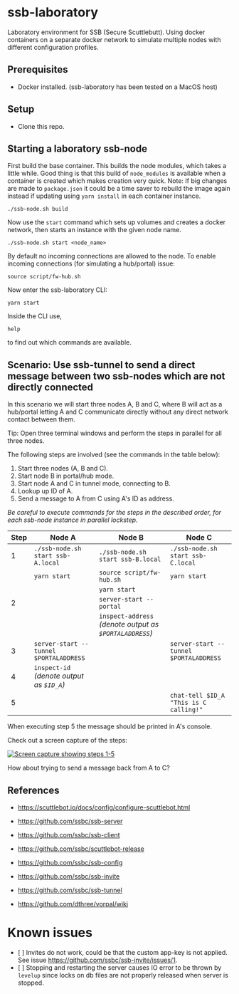 # ssb-laboratory

Laboratory environment for SSB (Secure Scuttlebutt). Using docker containers on a separate docker network to simulate multiple nodes
with different configuration profiles. 

## Prerequisites

- Docker installed. (ssb-laboratory has been tested on a MacOS host)

## Setup

- Clone this repo.

## Starting a laboratory ssb-node

First build the base container. This builds the node modules, which takes a little while. Good thing is that this build
of `node_modules` is available when a container is created which makes creation very quick. Note: If big changes are made 
to `package.json` it could be a time saver to rebuild the image again instead if updating using `yarn install` in each
container instance. 

    ./ssb-node.sh build

Now use the `start` command which sets up volumes and creates a docker network, then starts an instance with the given node name.

    ./ssb-node.sh start <node_name>

By default no incoming connections are allowed to the node. To enable incoming connections (for simulating a hub/portal) issue:

    source script/fw-hub.sh

Now enter the ssb-laboratory CLI:

    yarn start
    
Inside the CLI use,

    help
    
to find out which commands are available.
    
## Scenario: Use ssb-tunnel to send a direct message between two ssb-nodes which are not directly connected

In this scenario we will start three nodes A, B and C, where B will act as a hub/portal letting A and C communicate
directly without any direct network contact between them.

Tip: Open three terminal windows and perform the steps in parallel for all three nodes.

The following steps are involved (see the commands in the table below):

1. Start three nodes (A, B and C).
2. Start node B in portal/hub mode.
3. Start node A and C in tunnel mode, connecting to B.
4. Lookup up ID of A.
5. Send a message to A from C using A's ID as address.

_Be careful to execute commands for the steps in the described order, for each ssb-node instance in parallel lockstep._

|Step |Node A |Node B |Node C  |
|-----|-------|-------|--------|
|1|`./ssb-node.sh start ssb-A.local`|`./ssb-node.sh start ssb-B.local` |`./ssb-node.sh start ssb-C.local` |
| |`yarn start`|`source script/fw-hub.sh`|`yarn start`|
| |  |`yarn start`| |
|2| |`server-start --portal` | |
| | |`inspect-address` _(denote output as `$PORTALADDRESS`)_| |
|3|`server-start --tunnel $PORTALADDRESS`| |`server-start --tunnel $PORTALADDRESS`|
|4|`inspect-id` _(denote output as `$ID_A`)_| | |
|5| | |`chat-tell $ID_A "This is C calling!"`|

When executing step 5 the message should be printed in A's console. 

Check out a screen capture of the steps:

[![Screen capture showing steps 1-5](https://img.youtube.com/vi/8_JAr3Gj93c/0.jpg)](https://www.youtube.com/watch?v=8_JAr3Gj93c)

How about trying to send a message back from A to C?
    
## References

- <https://scuttlebot.io/docs/config/configure-scuttlebot.html>
- <https://github.com/ssbc/ssb-server>

- <https://github.com/ssbc/ssb-client>
- <https://github.com/ssbc/scuttlebot-release>

- <https://github.com/ssbc/ssb-config>
- <https://github.com/ssbc/ssb-invite>
- <https://github.com/ssbc/ssb-tunnel>
- <https://github.com/dthree/vorpal/wiki>

# Known issues

- [ ] Invites do not work, could be that the custom app-key is not applied. See issue <https://github.com/ssbc/ssb-invite/issues/1>.
- [ ] Stopping and restarting the server causes IO error to be thrown by `levelup` since locks on db files are not properly released when server is stopped.

